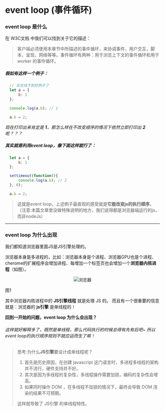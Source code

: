 # event loop (事件循环)

### event loop 是什么

在 W3C文档 中我们可以找到关于它的描述：

> 客户端必须使用本章节中所描述的事件循环，来协调事件，用户交互，脚本，呈现，网络等等。事件循环有两种：用于浏览上下文的事件循环和用于 worker 的事件循环。

##### 假如有这样一个例子：

```js
  // 实在找不到好例子了
  let a = {
	  b: 1
  };

  console.log(a.b); // 1

  a.b = 2;
```

*现在打印出来肯定是 **1**，那怎么样在不改变顺序的情况下依然立即打印出 **2** 呢？？？*


##### 其实就是利用event loop，像下面这样就行了：

```js
  let a = {
	  b: 1
  };

  settimeout(function(){
	  console.log(a.b); // 2
  }, 0);

  a.b = 2;
```

> 这就是event loop，上述例子最直观的感受就是**它能改变js的执行顺序**。（注意:本篇文章里没做特殊说明的地方，我们说得都是浏览器端运行的js，而非nodeJs）

<hr/>

### event loop 为什么出现

我们都知道浏览器里面JS是JS引擎处理的。

浏览器本身是多进程的，比如：浏览器本身是个进程、浏览器GPU也是个进程、cherome的扩展程序会增加进程、每增加一个标签页也会增加一个**浏览器内核进程**（如图）。


<p align="center">
<img src="https://user-images.githubusercontent.com/20440496/42146675-c35e6bdc-7dfb-11e8-920b-2c626c9845f5.png" alt="浏览器">
<p>图1</p>
</p>

其中浏览器内核进程中的 **JS引擎线程** 就是处理 JS 的。
而且有一个很重要的信息就是：浏览器的 **js引擎** 是单线程的！

**回到一开始的问题，event loop 为什么会出现？**
###### 这样就好解释多了，既然是单线程，那么代码执行的时候总得有先有后吧~ 所以event loop的执行顺序规则不就应运而生了嘛！

> 思考:为什么**JS引擎**要设计成单线程呢？
> 1. 首先是历史原因，在创建 javascript 这门语言时，多进程多线程的架构并不流行，硬件支持并不好。
> 2. 其次是因为多线程的复杂性，多线程操作需要加锁，编码的复杂性会增高。
> 3. 如果同时操作 DOM ，在多线程不加锁的情况下，最终会导致 DOM 渲染的结果不可预期。
> 
> 这样就导致了 JS引擎 的单线程特性。



